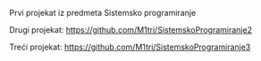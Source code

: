 Prvi projekat iz predmeta Sistemsko programiranje

Drugi projekat: https://github.com/M1tri/SistemskoProgramiranje2

Treći projekat: https://github.com/M1tri/SistemskoProgramiranje3
